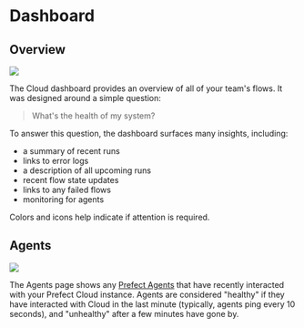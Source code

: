 # Dashboard

## Overview

![](/cloud/ui/dashboard-overview.png)

The Cloud dashboard provides an overview of all of your team's flows. It was designed around a simple question:

> What's the health of my system?

To answer this question, the dashboard surfaces many insights, including:

- a summary of recent runs
- links to error logs
- a description of all upcoming runs
- recent flow state updates
- links to any failed flows
- monitoring for agents

Colors and icons help indicate if attention is required.

## Agents

![](/cloud/ui/dashboard-agents.png)

The Agents page shows any [Prefect Agents](/cloud/agent) that have recently interacted with your Prefect Cloud instance. Agents are considered "healthy" if they have interacted with Cloud in the last minute (typically, agents ping every 10 seconds), and "unhealthy" after a few minutes have gone by.

